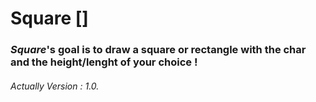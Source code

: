 # Square []
### *Square*'s goal is to draw a square or rectangle with the char and the height/lenght of your choice !

###### Actually Version : 1.0.
